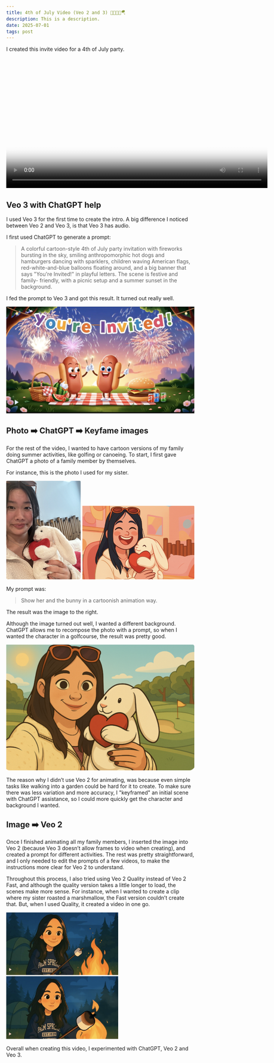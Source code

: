 ```yaml
---
title: 4th of July Video (Veo 2 and 3) 🎇⛳🛶🛵🪂
description: This is a description.
date: 2025-07-01
tags: post
---
```


I created this invite video for a 4th of July party. 

<video width="700" controls poster="4th-invite-thumb.jpg">
  <source src="4th-invite.MOV" type="video/mp4">
  Your browser does not support the video tag.
</video>


## Veo 3 with ChatGPT help
I used Veo 3 for the first time to create the intro. A big difference I noticed between Veo 2 and Veo 3, is that Veo 3 has audio. 

I first used ChatGPT to generate a prompt:

> A colorful cartoon-style 4th of July party invitation with fireworks bursting in the
sky, smiling anthropomorphic hot dogs and hamburgers dancing with sparklers, children
waving American flags, red-white-and-blue balloons floating around, and a big banner
that says "You're Invited!" in playful letters. The scene is festive and family-
friendly, with a picnic setup and a summer sunset in the background.

I fed the prompt to Veo 3 and got this result.  It turned out really well.

![pic](invited-placeholder.png)

## Photo ➡️ ChatGPT ➡️ Keyfame images
For the rest of the video, I wanted to have cartoon versions of my family doing summer activities, like golfing or canoeing. To start, I first gave ChatGPT a photo of a family member by themselves. 

For instance, this is the photo I used for my sister.

<img width="200" alt="girl-bunny-real" src="girl-bunny-real.png" /> 
<img width="300" alt="girl-bunny-cartoon" src="girl-bunny-cartoon.png" />

My prompt was:

> Show her and the bunny in a cartoonish animation way. 

The result was the image to the right. 

Although the image turned out well, I wanted a different background. ChatGPT allows me to recompose the photo with a prompt, so when I wanted the character in a golfcourse, the result was pretty good.

![pic](girl-bunny-golfcourse.png)

The reason why I didn’t use Veo 2 for animating, was because even simple tasks like walking into a garden could be hard for it to create.  To make sure there was less variation and more accuracy, I "keyframed" an initial scene with ChatGPT assistance, so I could more quickly get the character and background I wanted. 

## Image ➡️ Veo 2
Once I finished animating all my family members, I inserted the image into Veo 2 (because Veo 3 doesn’t allow frames to video when creating), and created a prompt for different activities. The rest was pretty straightforward, and I only needed to edit the prompts of a few videos, to make the instructions more clear for Veo 2 to understand. 

Throughout this process, I also tried using Veo 2 Quality instead of Veo 2 Fast, and although the quality version takes a little longer to load, the scenes make more sense. For instance, when I wanted to create a clip where my sister roasted a marshmallow, the Fast version couldn’t create that. But, when I used Quality, it created a video in one go.

<img width="300" alt="marshmellow-fast" src="marshmellow-fast.png" />  
<img width="300" alt="marshmellow-quality" src="marshmellow-quality.png" />


Overall when creating this video, I experimented with ChatGPT, Veo 2 and Veo 3.
